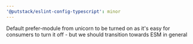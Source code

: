 ```yaml
---
'@putstack/eslint-config-typescript': minor
---
```


Default prefer-module from unicorn to be turned on as it's easy for consumers to turn it off - but we should transition towards ESM in general
